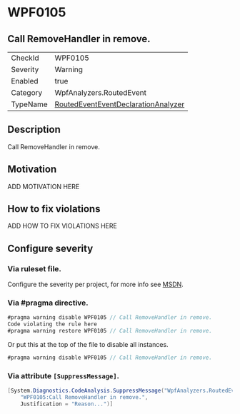 # WPF0105
## Call RemoveHandler in remove.

<!-- start generated table -->
<table>
<tr>
  <td>CheckId</td>
  <td>WPF0105</td>
</tr>
<tr>
  <td>Severity</td>
  <td>Warning</td>
</tr>
<tr>
  <td>Enabled</td>
  <td>true</td>
</tr>
<tr>
  <td>Category</td>
  <td>WpfAnalyzers.RoutedEvent</td>
</tr>
<tr>
  <td>TypeName</td>
  <td><a href="https://github.com/DotNetAnalyzers/WpfAnalyzers/blob/master/WpfAnalyzers.Analyzers/RoutedEventEventDeclarationAnalyzer.cs">RoutedEventEventDeclarationAnalyzer</a></td>
</tr>
</table>
<!-- end generated table -->

## Description

Call RemoveHandler in remove.

## Motivation

ADD MOTIVATION HERE

## How to fix violations

ADD HOW TO FIX VIOLATIONS HERE

<!-- start generated config severity -->
## Configure severity

### Via ruleset file.

Configure the severity per project, for more info see [MSDN](https://msdn.microsoft.com/en-us/library/dd264949.aspx).

### Via #pragma directive.
```C#
#pragma warning disable WPF0105 // Call RemoveHandler in remove.
Code violating the rule here
#pragma warning restore WPF0105 // Call RemoveHandler in remove.
```

Or put this at the top of the file to disable all instances.
```C#
#pragma warning disable WPF0105 // Call RemoveHandler in remove.
```

### Via attribute `[SuppressMessage]`.

```C#
[System.Diagnostics.CodeAnalysis.SuppressMessage("WpfAnalyzers.RoutedEvent", 
    "WPF0105:Call RemoveHandler in remove.", 
    Justification = "Reason...")]
```
<!-- end generated config severity -->